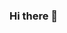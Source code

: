 ### Hi there 👋

<!--
**ptiwari6239/ptiwari6239** is a ✨ _special_ ✨ repository because its `README.md` (this file) appears on your GitHub profile.

Here are some ideas to get you started:

- 🔭 I’m currently studing in srm college of sciene and technology , Delhi Ncr

- 🌱 I’m currently learning Android Development 

- 👯 I’m looking to collaborate on ...
- 🤔 I’m looking for help with my dsa learing journey 

- 📫 How to reach me: linkedln - https://www.linkedin.com/feed/

- ⚡ Fun fact: Until 2010, carrier pigeons were faster than the internet.


